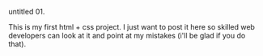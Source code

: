 untitled 01.


This is my first html + css project. I just want to post it here so skilled web developers can look at it and point at my mistakes (i'll be glad if you do that).
